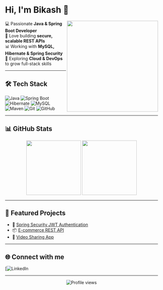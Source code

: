 # Hi, I'm Bikash 👋

<img align="right" src="https://media.giphy.com/media/qgQUggAC3Pfv687qPC/giphy.gif" width="300"/>

💻 Passionate **Java & Spring Boot Developer**  
🔐 Love building **secure, scalable REST APIs**  
📊 Working with **MySQL, Hibernate & Spring Security**  
🚀 Exploring **Cloud & DevOps** to grow full-stack skills  

---

## 🛠️ Tech Stack

![Java](https://img.shields.io/badge/Java-ED8B00?style=for-the-badge&logo=openjdk&logoColor=white)
![Spring Boot](https://img.shields.io/badge/Spring%20Boot-6DB33F?style=for-the-badge&logo=springboot&logoColor=white)
![Hibernate](https://img.shields.io/badge/Hibernate-59666C?style=for-the-badge&logo=hibernate&logoColor=yellow)
![MySQL](https://img.shields.io/badge/MySQL-4479A1?style=for-the-badge&logo=mysql&logoColor=white)
![Maven](https://img.shields.io/badge/Maven-C71A36?style=for-the-badge&logo=apachemaven&logoColor=white)
![Git](https://img.shields.io/badge/Git-F05032?style=for-the-badge&logo=git&logoColor=white)
![GitHub](https://img.shields.io/badge/GitHub-181717?style=for-the-badge&logo=github)

---

## 📊 GitHub Stats

<p align="center">
  <img src="https://github-readme-stats.vercel.app/api?username=your-username&show_icons=true&theme=tokyonight" height="180em"/>
  <img src="https://github-readme-stats.vercel.app/api/top-langs/?username=your-username&layout=compact&theme=tokyonight" height="180em"/>
</p>

---

## 🚀 Featured Projects
- 🔐 [Spring Security JWT Authentication](https://github.com/your-username/project1)
- 📦 [E-commerce REST API](https://github.com/your-username/project2)
- 🎥 [Video Sharing App](https://github.com/your-username/project3)

---

## 🌐 Connect with me

[![LinkedIn](https://www.linkedin.com/in/bikash-kumar-jena-a97899227/)

---

<p align="center">
  <img src="https://komarev.com/ghpvc/?username=your-username&color=blue&style=for-the-badge" alt="Profile views"/>
</p>
